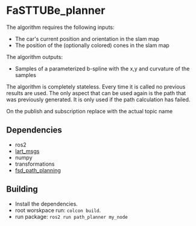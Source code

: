 # FaSTTUBe_planner

The algorithm requires the following inputs:

- The car's current position and orientation in the slam map
- The position of the (optionally colored) cones in the slam map

The algorithm outputs:

- Samples of a parameterized b-spline with the x,y and curvature of the samples

The algorithm is completely stateless. Every time it is called no previous results are used. The only aspect that can be used again is the path that was previously generated. It is only used if the path calculation has failed.

On the publish and subscription replace with the actual topic name

## Dependencies
- ros2
- [lart_msgs](https://github.com/FSLART/lart_msgs)
- numpy
- transformations
- [fsd_path_planning](https://github.com/papalotis/ft-fsd-path-planning)

## Building
- Install the dependencies.
- root worskpace run: `colcon build`.
- run package: `ros2 run path_planner my_node`

